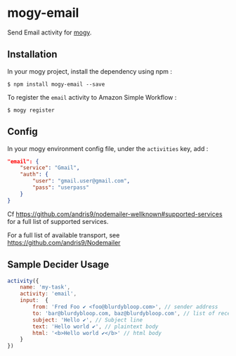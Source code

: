 # mogy-email

Send Email activity for [mogy](https://github.com/neyric/mogy).

## Installation

In your mogy project, install the dependency using npm :

    $ npm install mogy-email --save

To register the `email` activity to Amazon Simple Workflow :

    $ mogy register

## Config

In your mogy environment config file, under the `activities` key, add :

````json
"email": {
    "service": "Gmail",
    "auth": {
        "user": "gmail.user@gmail.com",
        "pass": "userpass"
    }
}
````


Cf <https://github.com/andris9/nodemailer-wellknown#supported-services> for a full list of supported services.

For a full list of available transport, see https://github.com/andris9/Nodemailer


## Sample Decider Usage

````javascript
activity({
    name: 'my-task',
    activity: 'email',
    input:  {
        from: 'Fred Foo ✔ <foo@blurdybloop.com>', // sender address
        to: 'bar@blurdybloop.com, baz@blurdybloop.com', // list of receivers
        subject: 'Hello ✔', // Subject line
        text: 'Hello world ✔', // plaintext body
        html: '<b>Hello world ✔</b>' // html body
    }
})
````
